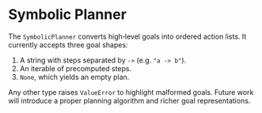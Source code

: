 # Symbolic Planner

The `SymbolicPlanner` converts high‑level goals into ordered action lists. It
currently accepts three goal shapes:

1. A string with steps separated by `->` (e.g. `"a -> b"`).
2. An iterable of precomputed steps.
3. `None`, which yields an empty plan.

Any other type raises ``ValueError`` to highlight malformed goals. Future work
will introduce a proper planning algorithm and richer goal representations.
